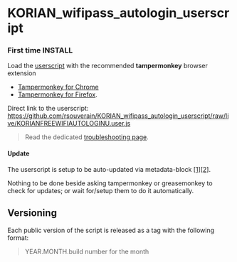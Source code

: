 # KORIAN_wifipass_autologin_userscript


### First time INSTALL
Load the [userscript](https://github.com/rsouverain/KORIAN_wifipass_autologin_userscript/raw/live/KORIANFREEWIFIAUTOLOGINU.user.js) with the recommended __tampermonkey__ browser extension
* [Tampermonkey for Chrome](https://chrome.google.com/webstore/detail/tampermonkey/dhdgffkkebhmkfjojejmpbldmpobfkfo)
* [Tampermonkey for Firefox](https://addons.mozilla.org/fr/firefox/addon/tampermonkey/).


Direct link to the userscript: https://github.com/rsouverain/KORIAN_wifipass_autologin_userscript/raw/live/KORIANFREEWIFIAUTOLOGINU.user.js

> Read the dedicated [troubleshooting page](./doc/troubleshooting.md).

#### Update

The userscript is setup to be auto-updated via metadata-block [[1]](https://wiki.greasespot.net/Metadata_Block)[[2]](https://tampermonkey.net/documentation.php#_updateURL).

Nothing to be done beside asking tampermonkey or greasemonkey to check for updates; or wait for/setup them to do it automatically.


## Versioning

Each public version of the script is released as a tag with the following format:

> YEAR.MONTH.build number for the month

